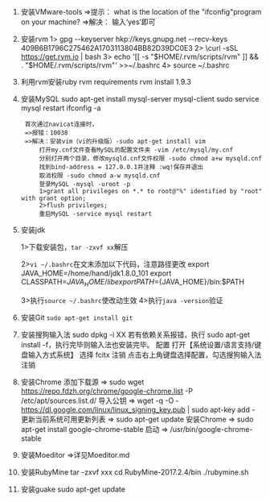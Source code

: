 1. 安装VMware-tools
		=>提示：
        	what is the location of the "ifconfig"program on your machine?
        =>解决：
        	输入‘yes’即可         
2. 安装rvm
		1> gpg --keyserver hkp://keys.gnupg.net --recv-keys 409B6B1796C275462A1703113804BB82D39DC0E3
        2> \curl -sSL https://get.rvm.io | bash
        3> echo '[[ -s "$HOME/.rvm/scripts/rvm" ]] && . "$HOME/.rvm/scripts/rvm"' >>~/.bashrc
        4> source ~/.bashrc
3. 利用rvm安装ruby
		rvm requirements
        rvm install 1.9.3    
4. 安装MySQL
		sudo apt-get install mysql-server mysql-client
        sudo service mysql restart
        ifconfig -a        
        
		首次通过navicat连接时，
		=>报错：10038
    	=>解决：安装vim（vi的升级版）-sudo apt-get install vim
			打开my.cnf文件查看MySQL的配置文件夹 -vim /etc/mysql/my.cnf
            分别打开两个目录，修改mysqld.cnf文件权限 -sudo chmod a+w mysqld.cnf
            找到bind-address = 127.0.0.1并注释 :wq!保存并退出
            取消权限 -sudo chmod a-w mysqld.cnf
            登录MySQL -mysql -uroot -p
            1>grant all privileges on *.* to root@"%" identified by "root" with grant option;
            2>flush privileges;
            重启MySQL -service mysql restart
5. 安装jdk

	1>下载安装包，`tar -zxvf xx`解压
    
    2>`vi ~/.bashrc`在文末添加以下代码，注意路径更改
    	export JAVA_HOME=/home/hand/jdk1.8.0_101
        export CLASSPATH=${JAVA_HOME}/lib
        export PATH=${JAVA_HOME}/bin:$PATH

	3>执行`source ~/.bashrc`使改动生效
    4>执行`java -version`验证
6. 安装Git `sudo apt-get install git`
7. 安装搜狗输入法
		sudo dpkg -i XX
        若有依赖关系报错，执行 sudo apt-get install -f，执行完毕则输入法也安装完毕。
        配置 打开【系统设置/语言支持/键盘输入方式系统】 选择 fcitx
        注销
        点击右上角键盘选择配置，勾选搜狗输入法
        注销
8. 安装Chrome
		添加下载源 => sudo wget https://repo.fdzh.org/chrome/google-chrome.list -P /etc/apt/sources.list.d/
        导入公钥 => wget -q -O - https://dl.google.com/linux/linux_signing_key.pub  | sudo apt-key add -
        更新当前系统可用更新列表 => sudo apt-get update
        安装Chrome => sudo apt-get install google-chrome-stable
        启动 => /usr/bin/google-chrome-stable
9. 安装Moeditor	=>详见Moeditor.md
10. 安装RubyMine
		tar -zxvf xxx
        cd RubyMine-2017.2.4/bin
        ./rubymine.sh
11. 安装guake
		sudo apt-get update
        